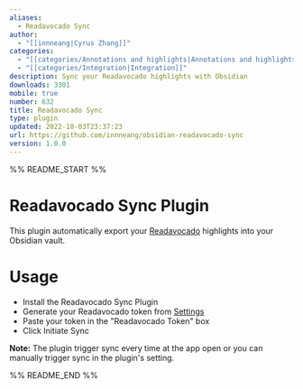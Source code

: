 ```yaml
---
aliases:
  - Readavocado Sync
author:
  - "[[innneang|Cyrus Zhang]]"
categories:
  - "[[categories/Annotations and highlights|Annotations and highlights]]"
  - "[[categories/Integration|Integration]]"
description: Sync your Readavocado highlights with Obsidian
downloads: 3301
mobile: true
number: 632
title: Readavocado Sync
type: plugin
updated: 2022-10-03T23:37:23
url: https://github.com/innneang/obsidian-readavocado-sync
version: 1.0.0
---
```


%% README_START %%

# Readavocado Sync Plugin

This plugin automatically export your [Readavocado](https://readavocado.com) highlights into your Obsidian vault.

# Usage
- Install the Readavocado Sync Plugin
- Generate your Readavocado token from [Settings](https://readavocado.com/user)
- Paste your token in the "Readavocado Token" box
- Click Initiate Sync

**Note:** The plugin trigger sync every time at the app open or you can manually trigger sync in the plugin's setting.


%% README_END %%